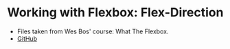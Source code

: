 # Working with Flexbox: Flex-Direction

- Files taken from Wes Bos' course: What The Flexbox.
- [GitHub](https://github.com/wesbos/What-The-Flexbox/tree/master/flex-direction)
